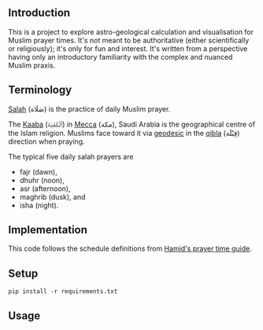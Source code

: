Introduction
------------

This is a project to explore astro-geological calculation and visualisation for
Muslim prayer times. It's not meant to be authoritative (either scientifically
or religiously); it's only for fun and interest. It's written from a
perspective having only an introductory familiarity with the complex and
nuanced Muslim praxis.

Terminology
-----------

[Salah](https://en.wikipedia.org/wiki/Salah) (صَلَاة)
is the practice of daily Muslim prayer.

The [Kaaba](https://en.wikipedia.org/wiki/Kaaba) (ٱلْكَعْبَة)
in [Mecca](https://en.wikipedia.org/wiki/Mecca) (مكة),
Saudi Arabia is the geographical centre of the Islam religion. Muslims face
toward it via [geodesic](https://en.wikipedia.org/wiki/Geodesics_on_an_ellipsoid)
in the [qibla](https://en.wikipedia.org/wiki/Qibla) (قِبْلَة)
direction when praying.

The typical five daily salah prayers are

- fajr (dawn),
- dhuhr (noon),
- asr (afternoon),
- maghrib (dusk), and
- isha (night).

Implementation
--------------

This code follows the schedule definitions from
[Hamid's prayer time guide](http://www.praytimes.org/calculation/).

Setup
-----

`pip install -r requirements.txt`

Usage
-----


